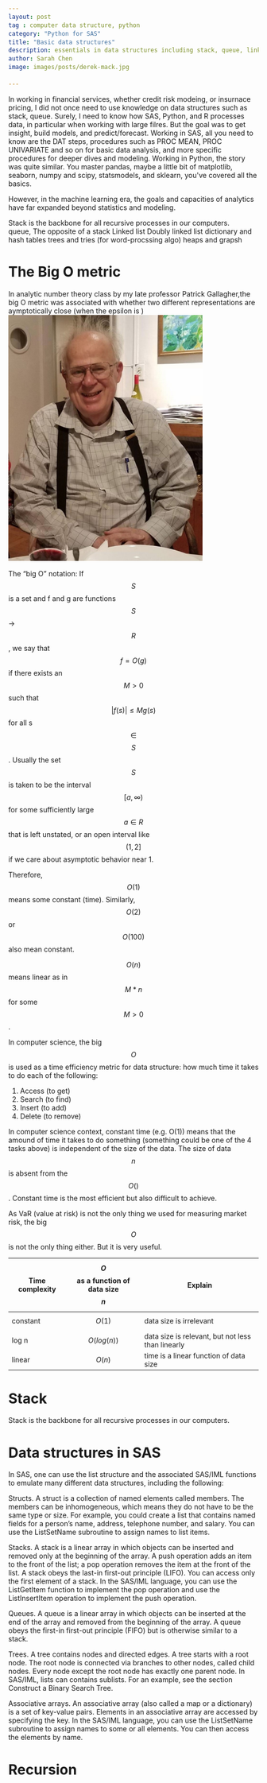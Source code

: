 ```yaml
---
layout: post
tag : computer data structure, python
category: "Python for SAS"
title: "Basic data structures"
description: essentials in data structures including stack, queue, linked list. 
author: Sarah Chen
image: images/posts/derek-mack.jpg

---
```

In working in financial services, whether credit risk modeing, or insurnace pricing, I did not once need to use knowledge on data structures such as stack, queue.  Surely, I need to know how SAS, Python, and R processes data, in particular when working with large filres.  But the goal was to get insight, build models, and predict/forecast. Working in SAS, all you need to know are the <span class="coding">DAT</span> steps, procedures such as <span class="coding">PROC MEAN</span>, <span class="coding">PROC UNIVARIATE</span> and so on for basic data analysis, and more specific procedures for deeper dives and modeling.  Working in Python, the story was quite similar. You master pandas, maybe a little bit of matplotlib, seaborn, numpy and scipy, statsmodels, and sklearn, you've covered all the basics. 

However, in the machine learning era, the goals and capacities of analytics have far expanded beyond statistics and modeling.

Stack is the backbone for all recursive processes in our computers.  
queue, The opposite of a stack
Linked list
Doubly linked list
dictionary and hash tables
trees and tries (for word-procssing algo)
heaps and grapsh

# The Big O metric
In analytic number theory class by my late professor Patrick Gallagher,the big O metric was associated with whether two different representations are aymptotically close (when the epsilon is )
![Professor Patric Gallagher](./images/posts/Gallagher.PNG)

The “big O” notation: 
If $$S$$ is a set and f and g are functions $$S$$ → $$R$$, we say that $$ f = O(g)$$ if there exists an $$M > 0$$ such that $$|f(s)| ≤ Mg(s)$$ for all s $$∈$$ $$S$$.  Usually the set $$S$$ is taken to be the interval $$[a, ∞)$$ for some sufficiently large $$a ∈ R$$ that is left unstated, or an open interval like
$$(1, 2]$$ if we care about asymptotic behavior near 1.

Therefore, $$O(1)$$ means some constant (time). Similarly, $$O(2)$$ or $$O(100)$$ also mean constant. 

$$O(n)$$ means linear as in $$M*n$$ for some $$M>0$$.

In computer science, the big $$O$$ is used as a time efficiency metric for data structure: how much time it takes to do each of the following:
1. Access (to get)
2. Search (to find)
3. Insert (to add)
4. Delete (to remove)

In computer science context, constant time (e.g. O(1)) means that the amound of time it takes to do something (something could be one of the 4 tasks above) is independent of the size of the data.  The size of data $$n$$ is absent from the $$O()$$. Constant time is the most efficient but also difficult to achieve. 

As VaR (value at risk) is not the only thing we used for measuring market risk, the big $$O$$ is not the only thing either.  But it is very useful. 


Time complexity | $$O$$ as a function of data size $$n$$ | Explain
---------|----------|---------
constant | $$O(1)$$ | data size is irrelevant
log n | $$O(log(n))$$ | data size is relevant, but not less than linearly
linear |$$O(n)$$ | time is a linear function of data size

# Stack

Stack is the backbone for all recursive processes in our computers.  
# Data structures in SAS
In SAS, one can use the list structure and the associated SAS/IML functions to emulate many different data structures, including the following:

Structs. A struct is a collection of named elements called members. The members can be inhomogeneous, which means they do not have to be the same type or size. For example, you could create a list that contains named fields for a person’s name, address, telephone number, and salary. You can use the ListSetName subroutine to assign names to list items.

Stacks. A stack is a linear array in which objects can be inserted and removed only at the beginning of the array. A push operation adds an item to the front of the list; a pop operation removes the item at the front of the list. A stack obeys the last-in first-out principle (LIFO). You can access only the first element of a stack. In the SAS/IML language, you can use the ListGetItem function to implement the pop operation and use the ListInsertItem operation to implement the push operation.

Queues. A queue is a linear array in which objects can be inserted at the end of the array and removed from the beginning of the array. A queue obeys the first-in first-out principle (FIFO) but is otherwise similar to a stack.

Trees. A tree contains nodes and directed edges. A tree starts with a root node. The root node is connected via branches to other nodes, called child nodes. Every node except the root node has exactly one parent node. In SAS/IML, lists can contains sublists. For an example, see the section Construct a Binary Search Tree.

Associative arrays. An associative array (also called a map or a dictionary) is a set of key-value pairs. Elements in an associative array are accessed by specifying the key. In the SAS/IML language, you can use the ListSetName subroutine to assign names to some or all elements. You can then access the elements by name.
# Recursion
